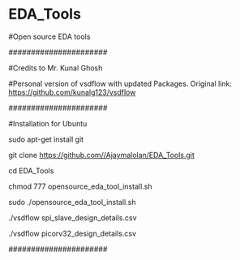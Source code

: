 # EDA_Tools
#Open source EDA tools

######################

#Credits to Mr. Kunal Ghosh

#Personal version of vsdflow with updated Packages. Original link: https://github.com/kunalg123/vsdflow

######################

#Installation for Ubuntu

sudo apt-get install git

git clone https://github.com//Ajaymalolan/EDA_Tools.git

cd EDA_Tools

chmod 777 opensource_eda_tool_install.sh

sudo ./opensource_eda_tool_install.sh

./vsdflow spi_slave_design_details.csv

./vsdflow picorv32_design_details.csv

######################
